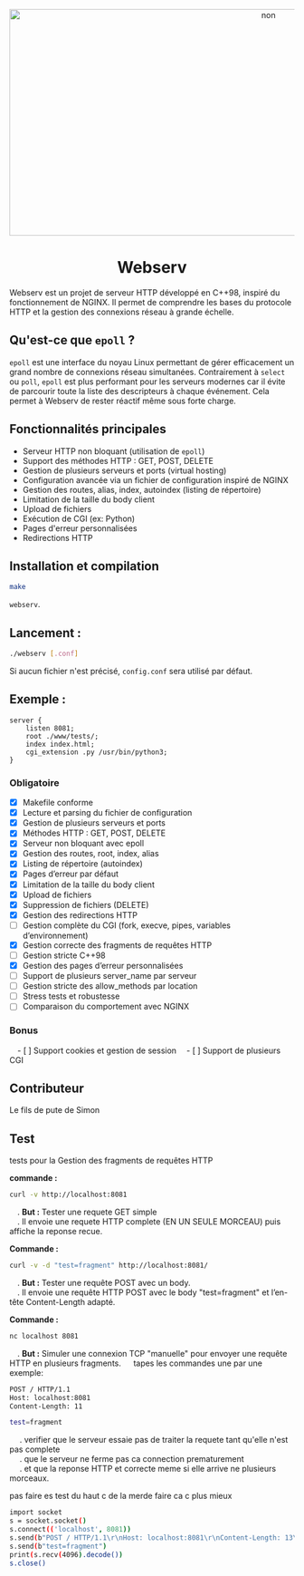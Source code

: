 <p align="center">
  <img src="https://i.pinimg.com/736x/ed/7f/b0/ed7fb01597ddfd722f0916835697de3a.jpg" alt="non" width=900" height="400">
</p>

<h1 align="center"> Webserv </h1>

Webserv est un projet de serveur HTTP développé en C++98, inspiré du fonctionnement de NGINX. Il permet de comprendre les bases du protocole HTTP et la gestion des connexions réseau à grande échelle.

## Qu'est-ce que `epoll` ?

`epoll` est une interface du noyau Linux permettant de gérer efficacement un grand nombre de connexions réseau simultanées. Contrairement à `select` ou `poll`, `epoll` est plus performant pour les serveurs modernes car il évite de parcourir toute la liste des descripteurs à chaque événement. Cela permet à Webserv de rester réactif même sous forte charge.

## Fonctionnalités principales

- Serveur HTTP non bloquant (utilisation de `epoll`)
- Support des méthodes HTTP : GET, POST, DELETE
- Gestion de plusieurs serveurs et ports (virtual hosting)
- Configuration avancée via un fichier de configuration inspiré de NGINX
- Gestion des routes, alias, index, autoindex (listing de répertoire)
- Limitation de la taille du body client
- Upload de fichiers
- Exécution de CGI (ex: Python)
- Pages d'erreur personnalisées
- Redirections HTTP

## Installation et compilation

```sh
make
```

`webserv`.

## Lancement :

```sh
./webserv [.conf]
```

Si aucun fichier n'est précisé, `config.conf` sera utilisé par défaut.

## Exemple :

```nginx
server {
    listen 8081;
    root ./www/tests/;
    index index.html;
    cgi_extension .py /usr/bin/python3;
}
```

### Obligatoire
- [x] Makefile conforme
- [x] Lecture et parsing du fichier de configuration
- [x] Gestion de plusieurs serveurs et ports
- [x] Méthodes HTTP : GET, POST, DELETE
- [x] Serveur non bloquant avec epoll
- [x] Gestion des routes, root, index, alias
- [x] Listing de répertoire (autoindex)
- [x] Pages d’erreur par défaut
- [x] Limitation de la taille du body client
- [x] Upload de fichiers
- [x] Suppression de fichiers (DELETE)
- [x] Gestion des redirections HTTP
- [ ] Gestion complète du CGI (fork, execve, pipes, variables d’environnement)
- [x] Gestion correcte des fragments de requêtes HTTP
- [ ] Gestion stricte C++98
- [x] Gestion des pages d’erreur personnalisées
- [ ] Support de plusieurs server_name par serveur
- [ ] Gestion stricte des allow_methods par location
- [ ] Stress tests et robustesse
- [ ] Comparaison du comportement avec NGINX

### Bonus
&emsp;- [ ] Support cookies et gestion de session
&emsp;- [ ] Support de plusieurs CGI

## Contributeur

Le fils de pute de Simon

## Test

tests pour la Gestion des fragments de requêtes HTTP

**commande :**
  ```sh
  curl -v http://localhost:8081
  ```
  
  &emsp;. **But :** Tester une requete GET simple<br>
  &emsp;. Il envoie une requete HTTP complete (EN UN SEULE MORCEAU) puis affiche la reponse recue.

**Commande :**
```sh
curl -v -d "test=fragment" http://localhost:8081/
```

  &emsp;. **But :** Tester une requête POST avec un body.<br>
  &emsp;. Il envoie une requête HTTP POST avec le body "test=fragment" et l’en-tête Content-Length adapté.

**Commande :**
```sh
nc localhost 8081
```

&emsp;. **But :** Simuler une connexion TCP "manuelle" pour envoyer une requête HTTP en plusieurs fragments.
&emsp; tapes les commandes une par une exemple:
```sh
POST / HTTP/1.1
Host: localhost:8081
Content-Length: 11

test=fragment
```
&emsp; . verifier que le serveur essaie pas de traiter la requete tant qu'elle n'est pas complete<br>
&emsp; . que le serveur ne ferme pas ca connection prematurement<br>
&emsp; . et que la reponse HTTP et correcte meme si elle arrive ne plusieurs morceaux.


pas faire es test du haut c de la merde faire ca c plus mieux
```sh
import socket
s = socket.socket()
s.connect(('localhost', 8081))
s.send(b"POST / HTTP/1.1\r\nHost: localhost:8081\r\nContent-Length: 13\r\n\r\n")
s.send(b"test=fragment")
print(s.recv(4096).decode())
s.close()
```